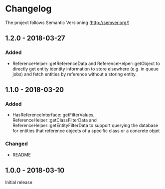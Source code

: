 # Changelog

The project follows Semantic Versioning (http://semver.org/)

## 1.2.0 - 2018-03-27
### Added
* ReferenceHelper::getReferenceData and ReferenceHelper::getObject to directly
  get entity identity information to store elsewhere (e.g. in queue jobs) and
  fetch entities by reference without a storing entity.

## 1.1.0 - 2018-03-20
### Added
* HasReferenceInterface::getFilterValues, ReferenceHelper::getClassFilterData
  and ReferenceHelper::getEntityFilterData to support querying
  the database for entities that reference objects of a specific class or a
  concrete objet

### Changed
* README

## 1.0.0 - 2018-03-10
Initial release